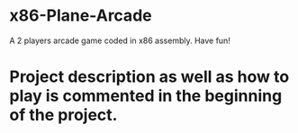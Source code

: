 # x86-Plane-Arcade
A 2 players arcade game coded in x86 assembly. Have fun!
# Project description as well as how to play is commented in the beginning of the project.
